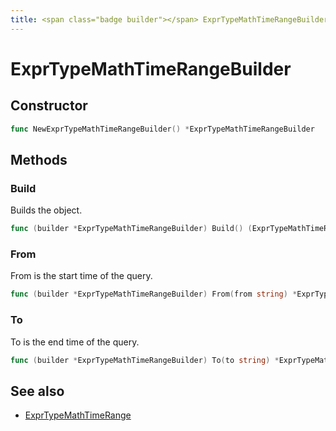 ```yaml
---
title: <span class="badge builder"></span> ExprTypeMathTimeRangeBuilder
---
```

# <span class="badge builder"></span> ExprTypeMathTimeRangeBuilder

## Constructor

```go
func NewExprTypeMathTimeRangeBuilder() *ExprTypeMathTimeRangeBuilder
```
## Methods

### <span class="badge object-method"></span> Build

Builds the object.

```go
func (builder *ExprTypeMathTimeRangeBuilder) Build() (ExprTypeMathTimeRange, error)
```

### <span class="badge object-method"></span> From

From is the start time of the query.

```go
func (builder *ExprTypeMathTimeRangeBuilder) From(from string) *ExprTypeMathTimeRangeBuilder
```

### <span class="badge object-method"></span> To

To is the end time of the query.

```go
func (builder *ExprTypeMathTimeRangeBuilder) To(to string) *ExprTypeMathTimeRangeBuilder
```

## See also

 * <span class="badge object-type-struct"></span> [ExprTypeMathTimeRange](./object-ExprTypeMathTimeRange.md)
